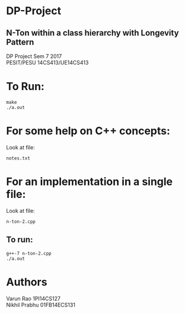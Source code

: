 # DP-Project
## N-Ton within a class hierarchy with Longevity Pattern

DP Project Sem 7 2017<br />
PESIT/PESU 14CS413/UE14CS413<br />



# To Run:
```
make
./a.out
```


# For some help on C++ concepts:

Look at file:
```
notes.txt
```

# For an implementation in a single file:

Look at file:
```
n-ton-2.cpp
```
## To run:  <br />

```
g++-7 n-ton-2.cpp
./a.out
```


# Authors

Varun Rao 1PI14CS127 <br />
Nikhil Prabhu 01FB14ECS131
